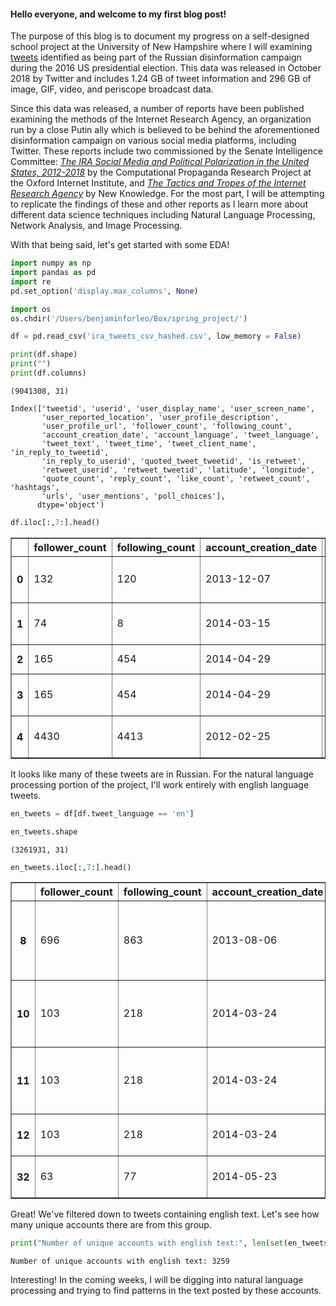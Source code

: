 
#### Hello everyone, and welcome to my first blog post! 

The purpose of this blog is to document my progress on a self-designed school project at the University of New Hampshire where I will examining [tweets](https://about.twitter.com/en_us/values/elections-integrity.html#data) identified as being part of the Russian disinformation campaign during the 2016 US presidential election. This data was released in October 2018 by Twitter and includes 1.24 GB of tweet information and 296 GB of image, GIF, video, and periscope broadcast data. 

Since this data was released, a number of reports have been published examining the methods of the Internet Research Agency, an organization run by a close Putin ally which is believed to be behind the  aforementioned disinformation campaign on various social media platforms, including Twitter. These reports include two commissioned by the Senate Intelligence Committee: [*The IRA Social Media and Political Polarization in the United States, 2012-2018*](https://int.nyt.com/data/documenthelper/534-oxford-russia-internet-research-agency/c6588b4a7b940c551c38/optimized/full.pdf#page=1) by the Computational Propaganda Research Project at the Oxford Internet Institute, and [*The Tactics and Tropes of the Internet Research Agency*](https://int.nyt.com/data/documenthelper/533-read-report-internet-research-agency/7871ea6d5b7bedafbf19/optimized/full.pdf#page=1) by New Knowledge. For the most part, I will be attempting to replicate the findings of these and other reports as I learn more about different data science techniques including Natural Language Processing, Network Analysis, and Image Processing. 

With that being said, let's get started with some EDA!


```python
import numpy as np
import pandas as pd
import re
pd.set_option('display.max_columns', None)

import os
os.chdir('/Users/benjaminforleo/Box/spring_project/')
```


```python
df = pd.read_csv('ira_tweets_csv_hashed.csv', low_memory = False)
```


```python
print(df.shape)
print("")
print(df.columns)
```

    (9041308, 31)
    
    Index(['tweetid', 'userid', 'user_display_name', 'user_screen_name',
           'user_reported_location', 'user_profile_description',
           'user_profile_url', 'follower_count', 'following_count',
           'account_creation_date', 'account_language', 'tweet_language',
           'tweet_text', 'tweet_time', 'tweet_client_name', 'in_reply_to_tweetid',
           'in_reply_to_userid', 'quoted_tweet_tweetid', 'is_retweet',
           'retweet_userid', 'retweet_tweetid', 'latitude', 'longitude',
           'quote_count', 'reply_count', 'like_count', 'retweet_count', 'hashtags',
           'urls', 'user_mentions', 'poll_choices'],
          dtype='object')



```python
df.iloc[:,7:].head()
```




<div>
<style scoped>
    .dataframe tbody tr th:only-of-type {
        vertical-align: middle;
    }

    .dataframe tbody tr th {
        vertical-align: top;
    }

    .dataframe thead th {
        text-align: right;
    }
</style>
<table border="1" class="dataframe">
  <thead>
    <tr style="text-align: right;">
      <th></th>
      <th>follower_count</th>
      <th>following_count</th>
      <th>account_creation_date</th>
      <th>account_language</th>
      <th>tweet_language</th>
      <th>tweet_text</th>
      <th>tweet_time</th>
      <th>tweet_client_name</th>
      <th>in_reply_to_tweetid</th>
      <th>in_reply_to_userid</th>
      <th>quoted_tweet_tweetid</th>
      <th>is_retweet</th>
      <th>retweet_userid</th>
      <th>retweet_tweetid</th>
      <th>latitude</th>
      <th>longitude</th>
      <th>quote_count</th>
      <th>reply_count</th>
      <th>like_count</th>
      <th>retweet_count</th>
      <th>hashtags</th>
      <th>urls</th>
      <th>user_mentions</th>
      <th>poll_choices</th>
    </tr>
  </thead>
  <tbody>
    <tr>
      <th>0</th>
      <td>132</td>
      <td>120</td>
      <td>2013-12-07</td>
      <td>ru</td>
      <td>ru</td>
      <td>RT @ruopentwit: ⚡️У НАС НОВОЕ ВИДЕО! Американе...</td>
      <td>2017-06-22 16:03</td>
      <td>TweetDeck</td>
      <td>NaN</td>
      <td>NaN</td>
      <td>NaN</td>
      <td>True</td>
      <td>2572896396</td>
      <td>8.779172e+17</td>
      <td>NaN</td>
      <td>NaN</td>
      <td>0.0</td>
      <td>0.0</td>
      <td>0.0</td>
      <td>0.0</td>
      <td>[]</td>
      <td>[http://ru-open.livejournal.com/374284.html]</td>
      <td>[2572896396]</td>
      <td>NaN</td>
    </tr>
    <tr>
      <th>1</th>
      <td>74</td>
      <td>8</td>
      <td>2014-03-15</td>
      <td>en</td>
      <td>ru</td>
      <td>Серебром отколоколило http://t.co/Jaa4v4IFpM</td>
      <td>2014-07-24 19:20</td>
      <td>generationπ</td>
      <td>NaN</td>
      <td>NaN</td>
      <td>NaN</td>
      <td>False</td>
      <td>NaN</td>
      <td>NaN</td>
      <td>NaN</td>
      <td>NaN</td>
      <td>0.0</td>
      <td>0.0</td>
      <td>0.0</td>
      <td>0.0</td>
      <td>NaN</td>
      <td>[http://pyypilg33.livejournal.com/11069.html]</td>
      <td>NaN</td>
      <td>NaN</td>
    </tr>
    <tr>
      <th>2</th>
      <td>165</td>
      <td>454</td>
      <td>2014-04-29</td>
      <td>en</td>
      <td>bg</td>
      <td>@kpru С-300 в Иране https://t.co/elnu3qLUW7</td>
      <td>2016-04-11 09:20</td>
      <td>TweetDeck</td>
      <td>7.194399e+17</td>
      <td>40807205</td>
      <td>NaN</td>
      <td>False</td>
      <td>NaN</td>
      <td>NaN</td>
      <td>NaN</td>
      <td>NaN</td>
      <td>0.0</td>
      <td>0.0</td>
      <td>0.0</td>
      <td>0.0</td>
      <td>[]</td>
      <td>[https://www.youtube.com/watch?v=9GvpImWxTJc]</td>
      <td>[40807205]</td>
      <td>NaN</td>
    </tr>
    <tr>
      <th>3</th>
      <td>165</td>
      <td>454</td>
      <td>2014-04-29</td>
      <td>en</td>
      <td>ru</td>
      <td>Предлагаю судить их за поддержку нацизма, т.к....</td>
      <td>2014-11-22 15:28</td>
      <td>Twitter Web Client</td>
      <td>NaN</td>
      <td>NaN</td>
      <td>NaN</td>
      <td>False</td>
      <td>NaN</td>
      <td>NaN</td>
      <td>NaN</td>
      <td>NaN</td>
      <td>0.0</td>
      <td>0.0</td>
      <td>0.0</td>
      <td>0.0</td>
      <td>[STOPNazi]</td>
      <td>NaN</td>
      <td>NaN</td>
      <td>NaN</td>
    </tr>
    <tr>
      <th>4</th>
      <td>4430</td>
      <td>4413</td>
      <td>2012-02-25</td>
      <td>ru</td>
      <td>bg</td>
      <td>Предостережение американского дипломата https:...</td>
      <td>2017-03-13 22:08</td>
      <td>Twitter Web Client</td>
      <td>NaN</td>
      <td>NaN</td>
      <td>NaN</td>
      <td>False</td>
      <td>NaN</td>
      <td>NaN</td>
      <td>NaN</td>
      <td>NaN</td>
      <td>0.0</td>
      <td>0.0</td>
      <td>3.0</td>
      <td>4.0</td>
      <td>[]</td>
      <td>[https://goo.gl/fBp94X]</td>
      <td>NaN</td>
      <td>NaN</td>
    </tr>
  </tbody>
</table>
</div>



It looks like many of these tweets are in Russian. For the natural language processing portion of the project, I'll work entirely with english language tweets. 


```python
en_tweets = df[df.tweet_language == 'en']
```


```python
en_tweets.shape
```




    (3261931, 31)




```python
en_tweets.iloc[:,7:].head()
```




<div>
<style scoped>
    .dataframe tbody tr th:only-of-type {
        vertical-align: middle;
    }

    .dataframe tbody tr th {
        vertical-align: top;
    }

    .dataframe thead th {
        text-align: right;
    }
</style>
<table border="1" class="dataframe">
  <thead>
    <tr style="text-align: right;">
      <th></th>
      <th>follower_count</th>
      <th>following_count</th>
      <th>account_creation_date</th>
      <th>account_language</th>
      <th>tweet_language</th>
      <th>tweet_text</th>
      <th>tweet_time</th>
      <th>tweet_client_name</th>
      <th>in_reply_to_tweetid</th>
      <th>in_reply_to_userid</th>
      <th>quoted_tweet_tweetid</th>
      <th>is_retweet</th>
      <th>retweet_userid</th>
      <th>retweet_tweetid</th>
      <th>latitude</th>
      <th>longitude</th>
      <th>quote_count</th>
      <th>reply_count</th>
      <th>like_count</th>
      <th>retweet_count</th>
      <th>hashtags</th>
      <th>urls</th>
      <th>user_mentions</th>
      <th>poll_choices</th>
    </tr>
  </thead>
  <tbody>
    <tr>
      <th>8</th>
      <td>696</td>
      <td>863</td>
      <td>2013-08-06</td>
      <td>en</td>
      <td>en</td>
      <td>As sun and cloud give way to moon and shadow, ...</td>
      <td>2015-02-16 16:19</td>
      <td>Twitter Web Client</td>
      <td>NaN</td>
      <td>NaN</td>
      <td>NaN</td>
      <td>False</td>
      <td>NaN</td>
      <td>NaN</td>
      <td>NaN</td>
      <td>NaN</td>
      <td>0.0</td>
      <td>0.0</td>
      <td>0.0</td>
      <td>0.0</td>
      <td>NaN</td>
      <td>NaN</td>
      <td>NaN</td>
      <td>NaN</td>
    </tr>
    <tr>
      <th>10</th>
      <td>103</td>
      <td>218</td>
      <td>2014-03-24</td>
      <td>en</td>
      <td>en</td>
      <td>Down in the comfort of strangers, I...</td>
      <td>2014-07-28 23:02</td>
      <td>vavilonX</td>
      <td>NaN</td>
      <td>NaN</td>
      <td>NaN</td>
      <td>False</td>
      <td>NaN</td>
      <td>NaN</td>
      <td>NaN</td>
      <td>NaN</td>
      <td>0.0</td>
      <td>0.0</td>
      <td>0.0</td>
      <td>0.0</td>
      <td>NaN</td>
      <td>NaN</td>
      <td>NaN</td>
      <td>NaN</td>
    </tr>
    <tr>
      <th>11</th>
      <td>103</td>
      <td>218</td>
      <td>2014-03-24</td>
      <td>en</td>
      <td>en</td>
      <td>Im laughing more than i should #USA</td>
      <td>2014-07-28 09:24</td>
      <td>vavilonX</td>
      <td>NaN</td>
      <td>NaN</td>
      <td>NaN</td>
      <td>False</td>
      <td>NaN</td>
      <td>NaN</td>
      <td>NaN</td>
      <td>NaN</td>
      <td>0.0</td>
      <td>0.0</td>
      <td>0.0</td>
      <td>0.0</td>
      <td>[USA]</td>
      <td>NaN</td>
      <td>NaN</td>
      <td>NaN</td>
    </tr>
    <tr>
      <th>12</th>
      <td>103</td>
      <td>218</td>
      <td>2014-03-24</td>
      <td>en</td>
      <td>en</td>
      <td>No, I'm not saying I'm sorry</td>
      <td>2014-08-08 00:43</td>
      <td>vavilonX</td>
      <td>NaN</td>
      <td>NaN</td>
      <td>NaN</td>
      <td>False</td>
      <td>NaN</td>
      <td>NaN</td>
      <td>NaN</td>
      <td>NaN</td>
      <td>0.0</td>
      <td>0.0</td>
      <td>0.0</td>
      <td>0.0</td>
      <td>NaN</td>
      <td>NaN</td>
      <td>NaN</td>
      <td>NaN</td>
    </tr>
    <tr>
      <th>32</th>
      <td>63</td>
      <td>77</td>
      <td>2014-05-23</td>
      <td>en</td>
      <td>en</td>
      <td>Laugh it all off in your face</td>
      <td>2014-08-17 10:46</td>
      <td>vavilonX</td>
      <td>NaN</td>
      <td>NaN</td>
      <td>NaN</td>
      <td>False</td>
      <td>NaN</td>
      <td>NaN</td>
      <td>NaN</td>
      <td>NaN</td>
      <td>0.0</td>
      <td>0.0</td>
      <td>0.0</td>
      <td>0.0</td>
      <td>NaN</td>
      <td>NaN</td>
      <td>NaN</td>
      <td>NaN</td>
    </tr>
  </tbody>
</table>
</div>



Great! We've filtered down to tweets containing english text. Let's see how many unique accounts there are from this group.


```python
print("Number of unique accounts with english text:", len(set(en_tweets.userid)))
```

    Number of unique accounts with english text: 3259


Interesting! In the coming weeks, I will be digging into natural language processing and trying to find patterns in the text posted by these accounts. 
